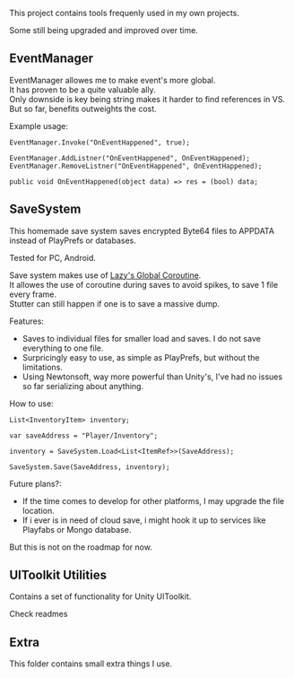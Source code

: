 This project contains tools frequenly used in my own projects.

Some still being upgraded and improved over time.

## EventManager
EventManager allowes me to make event's more global.<br>
It has proven to be a quite valuable ally.<br>
Only downside is key being string makes it harder to find references in VS.<br>
But so far, benefits outweights the cost.


Example usage:

```
EventManager.Invoke("OnEventHappened", true);
  
EventManager.AddListner("OnEventHappened", OnEventHappened);
EventManager.RemoveListner("OnEventHappened", OnEventHappened);
    
public void OnEventHappened(object data) => res = (bool) data;
```

## SaveSystem
This homemade save system saves encrypted Byte64 files to APPDATA instead of PlayPrefs or databases.<br>

Tested for PC, Android.

Save system makes use of [Lazy's Global Coroutine](https://github.com/Lazy-Solutions/Unity.CoroutineUtility).<br>
It allowes the use of coroutine during saves to avoid spikes, to save 1 file every frame.<br>
Stutter can still happen if one is to save a massive dump.

Features:
- Saves to individual files for smaller load and saves. I do not save everything to one file.
- Surpricingly easy to use, as simple as PlayPrefs, but without the limitations.
- Using Newtonsoft, way more powerful than Unity's, I've had no issues so far serializing about anything.

How to use:
```
List<InventoryItem> inventory;

var saveAddress = "Player/Inventory";

inventory = SaveSystem.Load<List<ItemRef>>(SaveAddress);

SaveSystem.Save(SaveAddress, inventory);
``` 

Future plans?:
- If the time comes to develop for other platforms, I may upgrade the file location.
- If i ever is in need of cloud save, i might hook it up to services like Playfabs or Mongo database.

But this is not on the roadmap for now.

## UIToolkit Utilities
Contains a set of functionality for Unity UIToolkit.

Check readmes

## Extra
This folder contains small extra things I use.
